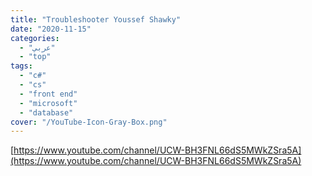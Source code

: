 ```yaml
---
title: "Troubleshooter Youssef Shawky"
date: "2020-11-15"
categories:
  - "عربي"
  - "top"
tags:
  - "c#"
  - "cs"
  - "front end"
  - "microsoft"
  - "database"
cover: "/YouTube-Icon-Gray-Box.png"
---
```


[https://www.youtube.com/channel/UCW-BH3FNL66dS5MWkZSra5A](https://www.youtube.com/channel/UCW-BH3FNL66dS5MWkZSra5A)
